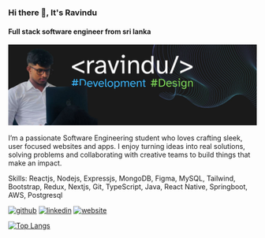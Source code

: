 ### Hi there 👋, It's Ravindu
#### Full stack software engineer from sri lanka
![Full stack software engineer from sri lanka](https://github.com/ravindudanthanarayana/ravindudanthanarayana/blob/main/r.jpg)

I’m a passionate Software Engineering student who loves crafting sleek, user focused websites and apps. I enjoy turning ideas into real solutions, solving problems and collaborating with creative teams to build things that make an impact.

Skills: Reactjs, Nodejs, Expressjs, MongoDB, Figma, MySQL, Tailwind, Bootstrap, Redux, Nextjs, Git, TypeScript, Java, React Native, Springboot, AWS, Postgresql



[<img src='https://cdn.jsdelivr.net/npm/simple-icons@3.0.1/icons/github.svg' alt='github' height='40'>](https://github.com/ravindudanthanarayana)  [<img src='https://cdn.jsdelivr.net/npm/simple-icons@3.0.1/icons/linkedin.svg' alt='linkedin' height='40'>](https://www.linkedin.com/in/ravindudanthanarayana/)  [<img src='https://cdn.jsdelivr.net/npm/simple-icons@3.0.1/icons/icloud.svg' alt='website' height='40'>](https://ravindudanthanarayana.me/)  

[![Top Langs](https://github-readme-stats.vercel.app/api/top-langs/?username=ravindudanthanarayana)](https://github.com/anuraghazra/github-readme-stats)

